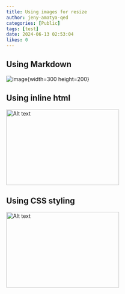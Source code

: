 ```yaml
---
title: Using images for resize
author: jeny-amatya-qed
categories: [Public]
tags: [test]
date: 2024-06-13 02:53:04 
likes: 0
---
```


## Using Markdown

![image](https://sadevportal3.blob.core.windows.net/root/post/dp-high-level-arch.png){width=300 height=200}

## Using inline html
<img src="https://sadevportal3.blob.core.windows.net/root/post/dp-high-level-arch.png" alt="Alt text" width="300" height="200">

## Using CSS styling
<img src="https://sadevportal3.blob.core.windows.net/root/post/dp-high-level-arch.png" alt="Alt text" style="width:300px; height:200px;">
